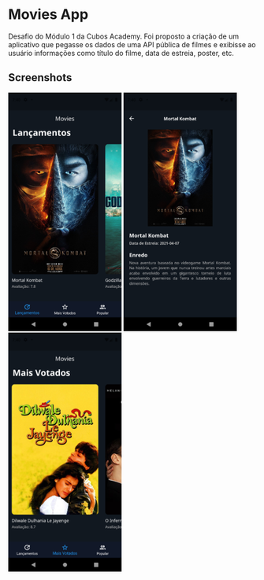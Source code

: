 # Movies App

Desafio do Módulo 1 da Cubos Academy. Foi proposto a criação de um aplicativo que pegasse os dados de uma API pública de filmes e exibisse ao usuário informações como título do filme, data de estreia, poster, etc.

## Screenshots

<img src="screenshots/Screenshot_1620330007.png" width=230/> <img src="screenshots/Screenshot_1620330015.png" width=230/> <img src="screenshots/Screenshot_1620330024.png" width=230/>